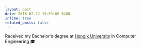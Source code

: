 ```yaml
---
layout: post
date: 2018-02-22 15:59:00-0400
inline: true
related_posts: false
---
```


Received my Bachelor's degree at [Hongik University](https://www.hongik.ac.kr/) in Computer Engineering 🎓
